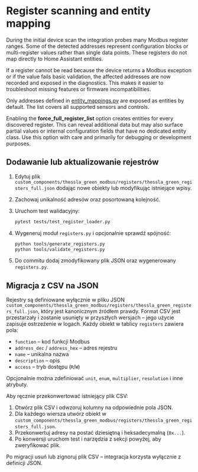 # Register scanning and entity mapping

During the initial device scan the integration probes many Modbus register ranges. Some of
the detected addresses represent configuration blocks or multi-register values rather than
single data points. These registers do not map directly to Home Assistant entities.

If a register cannot be read because the device returns a Modbus exception or if the value
fails basic validation, the affected addresses are now recorded and exposed in the
diagnostics. This makes it easier to troubleshoot missing features or firmware
incompatibilities.

Only addresses defined in [entity_mappings.py](../custom_components/thessla_green_modbus/entity_mappings.py)
are exposed as entities by default. The list covers all supported sensors and controls.

Enabling the **force_full_register_list** option creates entities for every discovered
register. This can reveal additional data but may also surface partial values or internal
configuration fields that have no dedicated entity class. Use this option with care and
primarily for debugging or development purposes.

## Dodawanie lub aktualizowanie rejestrów

1. Edytuj plik `custom_components/thessla_green_modbus/registers/thessla_green_registers_full.json` dodając nowe obiekty
   lub modyfikując istniejące wpisy.
2. Zachowaj unikalność adresów oraz posortowaną kolejność.
3. Uruchom test walidacyjny:

   ```bash
   pytest tests/test_register_loader.py
   ```

4. Wygeneruj moduł `registers.py` i opcjonalnie sprawdź spójność:

   ```bash
   python tools/generate_registers.py
   python tools/validate_registers.py
   ```

5. Do commitu dodaj zmodyfikowany plik JSON oraz wygenerowany `registers.py`.

## Migracja z CSV na JSON
Rejestry są definiowane wyłącznie w pliku JSON
`custom_components/thessla_green_modbus/registers/thessla_green_registers_full.json`,
który jest kanonicznym źródłem prawdy.
Format CSV jest przestarzały i zostanie usunięty w przyszłych wersjach – jego
użycie zapisuje ostrzeżenie w logach. Każdy obiekt w tablicy `registers` zawiera pola:

- `function` – kod funkcji Modbus
- `address_dec` / `address_hex` – adres rejestru
- `name` – unikalna nazwa
- `description` – opis
- `access` – tryb dostępu (`R`/`W`)

Opcjonalnie można zdefiniować `unit`, `enum`, `multiplier`, `resolution` i inne
atrybuty.

Aby ręcznie przekonwertować istniejący plik CSV:

1. Otwórz plik CSV i odwzoruj kolumny na odpowiednie pola JSON.
2. Dla każdego wiersza utwórz obiekt w `custom_components/thessla_green_modbus/registers/thessla_green_registers_full.json`.
3. Przekonwertuj adresy na postać dziesiętną i heksadecymalną (`0x...`).
4. Po konwersji uruchom test i narzędzia z sekcji powyżej, aby zweryfikować plik.

Po migracji usuń lub zignoruj plik CSV – integracja korzysta wyłącznie z definicji JSON.

